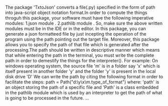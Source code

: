 The package 'TxtoJson' converts a file(.py) specified in the form of path
into java-script object notation format.In order to compute the things 
throguh this package, your software must have the following
imperative modules:
1.json module .
2.pathlib module .
So, make sure the above written modules must be in the IDE or in the editor.
In this package, you can generate a json formatteed file by just incepting 
the operation of the program using the path pointing out the target file.
Moreover, this package allows you to specify the path of that file which is
generated after the processing.The path should be written in descriptive 
manner which means that while entering the path in the terminal, you must
write the complete path in order to demestify the things for the interpreter().
For example:
On windows operating system, the source file 'm' is in a folder say 'x' which is itself present in another folder 'y' and the folder 'y' is present in the local disk drive 'D'
We can write the path by citing the following format in order to facilitate the steps:
path = Path("d:\\y\\x\\m.type_of_format")
where:
'path' is an object storing the path of a specific file and
'Path' is a class embedded in the pathlib module which is
used by an interpreter to get the path of what is going to
be processed in the future.
...      